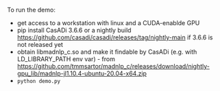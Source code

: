 To run the demo:
 * get access to a workstation with linux and a CUDA-enablde GPU
 * pip install CasADi 3.6.6 or a nightly build https://github.com/casadi/casadi/releases/tag/nightly-main if 3.6.6 is not released yet
 * obtain libmadnlp_c.so and make it findable by CasADi (e.g. with LD_LIBRARY_PATH env var) - from https://github.com/tmmsartor/madnlp_c/releases/download/nightly-gpu_lib/madnlp-jl1.10.4-ubuntu-20.04-x64.zip
 * `python demo.py`
